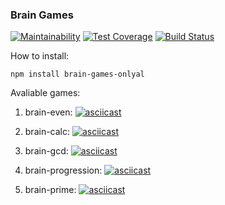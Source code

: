 ### Brain Games

[![Maintainability](https://api.codeclimate.com/v1/badges/47b889bb398b1b03ca48/maintainability)](https://codeclimate.com/github/Onlyal33/backend-project-lvl1/maintainability)
[![Test Coverage](https://api.codeclimate.com/v1/badges/47b889bb398b1b03ca48/test_coverage)](https://codeclimate.com/github/Onlyal33/backend-project-lvl1/test_coverage)
[![Build Status](https://travis-ci.org/Onlyal33/backend-project-lvl1.svg?branch=master)](https://travis-ci.org/Onlyal33/backend-project-lvl1)

How to install:

    npm install brain-games-onlyal

Avaliable games:
1. brain-even:
[![asciicast](https://asciinema.org/a/JaWEQfmG9OMKJrhqEVH28Yf1D.svg)](https://asciinema.org/a/JaWEQfmG9OMKJrhqEVH28Yf1D)

2. brain-calc:
[![asciicast](https://asciinema.org/a/ODe4fWtcXMffskwp5MBCtk36n.svg)](https://asciinema.org/a/ODe4fWtcXMffskwp5MBCtk36n)

3. brain-gcd:
[![asciicast](https://asciinema.org/a/h3A9x7mnt9o5ubAiBrQ4LTREN.svg)](https://asciinema.org/a/h3A9x7mnt9o5ubAiBrQ4LTREN)

4. brain-progression:
[![asciicast](https://asciinema.org/a/mDbxzWz2A9IMWzFo2632mN9EW.svg)](https://asciinema.org/a/mDbxzWz2A9IMWzFo2632mN9EW)

5. brain-prime:
[![asciicast](https://asciinema.org/a/GCKj0OHwl8sIta44N8Xb1BN8v.svg)](https://asciinema.org/a/GCKj0OHwl8sIta44N8Xb1BN8v)
